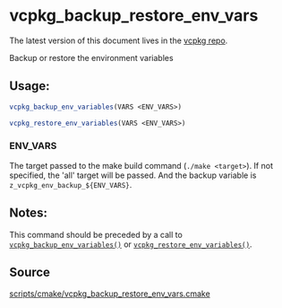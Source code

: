 # vcpkg_backup_restore_env_vars

The latest version of this document lives in the [vcpkg repo](https://github.com/Microsoft/vcpkg/blob/master/docs/maintainers/vcpkg_backup_restore_env_vars.md).

Backup or restore the environment variables

## Usage:
```cmake
vcpkg_backup_env_variables(VARS <ENV_VARS>)
```

```cmake
vcpkg_restore_env_variables(VARS <ENV_VARS>)
```

### ENV_VARS
The target passed to the make build command (`./make <target>`). If not specified, the 'all' target will
be passed.
And the backup variable is `z_vcpkg_env_backup_${ENV_VARS}`.

## Notes:
This command should be preceded by a call to [`vcpkg_backup_env_variables()`](vcpkg_backup_env_variables.md) or
[`vcpkg_restore_env_variables()`](vcpkg_restore_env_variables.md).


## Source
[scripts/cmake/vcpkg\_backup\_restore\_env\_vars.cmake](https://github.com/Microsoft/vcpkg/blob/master/scripts/cmake/vcpkg_backup_restore_env_vars.cmake)
